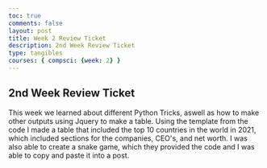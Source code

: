 ```yaml
---
toc: true
comments: false
layout: post
title: Week 2 Review Ticket
description: 2nd Week Review Ticket
type: tangibles
courses: { compsci: {week: 2} }
---
```

## 2nd Week Review Ticket
This week we learned about different Python Tricks, aswell as how to make other outputs using Jquery to make a table. Using the template from the code I made a table that included the top 10 countries in the world in 2021, which included sections for the companies, CEO's, and net worth. I was also able to create a snake game, which they provided the code and I was able to copy and paste it into a post. 